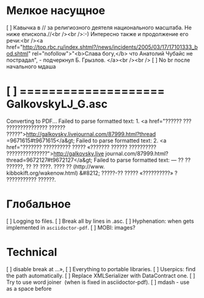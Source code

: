 ﻿# Мелкое насущное
[ ] Кавычка в
 <text>// за религиозного деятеля национального масштаба. Не ниже епископа.//&lt;br /&gt;&lt;br /&gt;:-) Интересно также и продолжение его речи:&lt;br /&gt;&lt;a href="http://top.rbc.ru/index.shtml?/news/incidents/2005/03/17/17101333_bod.shtml" rel="nofollow"&gt;"&lt;b&gt;Слава богу,&lt;/b&gt; что Анатолий Чубайс не пострадал", - подчеркнул Б. Грызлов. &lt;/a&gt;&lt;br /&gt;&lt;br /&gt;</text>
[ ] No br после начального мдаша


[ ] ====================
GalkovskyLJ_G.asc
====================
Converting to PDF...
Failed to parse formatted text: 1. &lt;a href="?????? ??? ??????????????? ??????
?????"&gt;<a href="http://galkovsky.livejournal.com/87999.html?thread=9671615#t9
671615&lt;/a&gt" class="bare">http://galkovsky.livejournal.com/87999.html?thread
=9671615#t9671615&lt;/a&gt</a>;
Failed to parse formatted text: 2. &lt;a href="??????? ?????????? ????? «???????
 ?????? ?????????? ???????????????"&gt;<a href="http://galkovsky.livejournal.com
/87999.html?thread=9672127#t9672127&lt;/a&gt" class="bare">http://galkovsky.live
journal.com/87999.html?thread=9672127#t9672127&lt;/a&gt</a>;
Failed to parse formatted text: &#8212; ?? ?? ??????, ?? ?? ????. ???? ?? (<a hr
ef="http://www.kibbokift.org/wakenow.html)&#160;&#8212" class="bare">http://www.
kibbokift.org/wakenow.html)&#160;&#8212</a>; ?????-?? ????? «??????????» ?&#160;
??????????? ??????.

# Глобальное

[ ] Logging to files.
[ ] Break all by lines in .asc.
[ ] Hyphenation: when gets implemented in `asciidoctor-pdf`.
[ ] MOBI: images?

# Technical

[ ] disable break at ...»,
[ ] Everything to portable libraries.
[ ] Userpics: find the path automatically.
[ ] Replace XMLSerializer with DataContract one.
[ ] Try to use word joiner &#8288; (when is fixed in asciidoctor-pdf).
[ ] mdash - use &#8239; as a space before